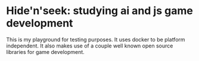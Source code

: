 # Hide'n'seek: studying ai and js game development

This is my playground for testing purposes.
It uses docker to be platform independent.
It also makes use of a couple well known open source libraries for game development.